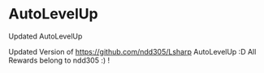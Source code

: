 # AutoLevelUp
Updated AutoLevelUp

Updated Version of https://github.com/ndd305/Lsharp AutoLevelUp :D
All Rewards belong to ndd305 :) !
